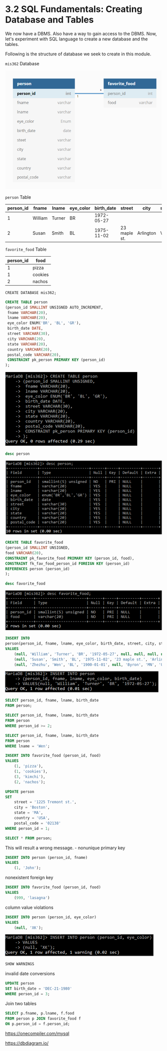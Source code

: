 # 3.2 SQL Fundamentals: Creating Database and Tables

We now have a DBMS. Also have a way to gain access to the DBMS. Now, let's experiment with SQL language to create a new database and the tables. 

Following is the structure of database we seek to create in this module. 

`mis362` Database

<img src="images/image-20210922002837596.png" alt="image-20210922002837596" style="zoom: 80%;" />



`person` Table

| person_id | fname   | lname  | eye_color | birth_date | street       | city      | state | country | postal_code |
| --------- | ------- | ------ | --------- | ---------- | ------------ | --------- | ----- | ------- | ----------- |
| 1         | William | Turner | BR        | 1972-05-27 |              |           |       |         |             |
| 2         | Susan   | Smith  | BL        | 1975-11-02 | 23 maple st. | Arlington | VA    | USA     | 20220       |

`favorite_food` Table

| person_id | food    |
| --------- | ------- |
| 1         | pizza   |
| 1         | cookies |
| 2         | nachos  |



```mysql
CREATE DATABASE mis362;
```







```sql
CREATE TABLE person
(person_id SMALLINT UNSIGNED AUTO_INCREMENT,
 fname VARCHAR(20),
 lname VARCHAR(20),
 eye_color ENUM('BR', 'BL', 'GR'),
 birth_date DATE,
 street VARCHAR(30),
 city VARCHAR(20),
 state VARCHAR(20),
 country VARCHAR(20),
 postal_code VARCHAR(20),
 CONSTRAINT pk_person PRIMARY KEY (person_id)
);
```

![image-20210918180200981](./images/image-20210918180200981.png)

```sql
desc person
```

![image-20210918180334537](./images/image-20210918180334537.png)

```sql
CREATE TABLE favorite_food
(person_id SMALLINT UNSIGNED,
food VARCHAR(20),
CONSTRAINT pk_favorite_food PRIMARY KEY (person_id, food),
CONSTRAINT fk_fav_food_person_id FOREIGN KEY (person_id)
REFERENCES person (person_id)
);
```

```sql
desc favorite_food
```

![image-20210918182836242](images/image-20210918182836242.png)



```sql
INSERT INTO 
person(person_id, fname, lname, eye_color, birth_date, street, city, state, country, postal_code)
VALUES
	(null, 'William', 'Turner', 'BR', '1972-05-27', null, null, null, null, null),
	(null, 'Susan', 'Smith', 'BL', '1975-11-02', '23 maple st.', 'Arlington', 'VA', 'USA', '20220'),
	(null, 'Zhezhu', 'Wen', 'BL', '1900-01-01', null, 'Byron', 'MN', 'USA', '55920');
```

![image-20210918190849947](images/image-20210918190849947.png)

```sql
SELECT person_id, fname, lname, birth_date 
FROM person;
```



```sql
SELECT person_id, fname, lname, birth_date 
FROM person
WHERE person_id >= 2;
```



```sql
SELECT person_id, fname, lname, birth_date 
FROM person
WHERE lname = 'Wen';
```



```sql
INSERT INTO favorite_food (person_id, food)
VALUES
	(1, 'pizza'),
	(1, 'cookies'),
	(3, 'kimchi'),
	(2, 'nachos');
```



```sql
UPDATE person
SET
	street = '1225 Tremont st.',
	city = 'Boston',
	state = 'MA',
	country = 'USA',
	postal_code = '02138'
WHERE person_id = 1;
```



```sql
SELECT * FROM person;
```



This will result a wrong message. - nonunique primary key 

```sql
INSERT INTO person (person_id, fname)
VALUES
	(1, 'John');
```

nonexistent foreign key 

```sql
INSERT INTO favorite_food (person_id, food)
VALUES
	(999, 'lasagna')
```

column value violations 

```sql
INSERT INTO person (person_id, eye_color)
VALUES
	(null, 'XK');
```

![image-20210918220616699](images/image-20210918220616699.png)

```sql
SHOW WARNINGS
```

invalid date conversions 

```sql
UPDATE person
SET birth_date = 'DEC-21-1980'
WHERE person_id = 3;
```



Join two tables 

```sql
SELECT p.fname, p.lname, f.food 
FROM person p JOIN favorite_food f
ON p.person_id = f.person_id; 
```



https://onecompiler.com/mysql

https://dbdiagram.io/

